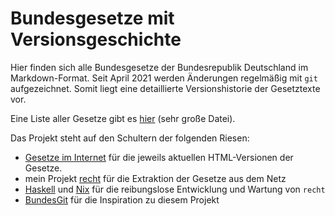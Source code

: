 # Bundesgesetze mit Versionsgeschichte
Hier finden sich alle Bundesgesetze der Bundesrepublik Deutschland im Markdown-Format.
Seit April 2021 werden Änderungen regelmäßig mit `git` aufgezeichnet.
Somit liegt eine detaillierte Versionshistorie der Gesetztexte vor.

Eine Liste aller Gesetze gibt es [hier](index.md) (sehr große Datei).

Das Projekt steht auf den Schultern der folgenden Riesen:

- [Gesetze im Internet](https://www.gesetze-im-internet.de) für die jeweils aktuellen HTML-Versionen der Gesetze.
- mein Projekt [recht](https://github.com/kmein/recht) für die Extraktion der Gesetze aus dem Netz
- [Haskell](https://www.haskell.org/) und [Nix](https://nixos.org/nix) für die reibungslose Entwicklung und Wartung von `recht`
- [BundesGit](https://okfn.de/projekte/bundesgit/) für die Inspiration zu diesem Projekt
